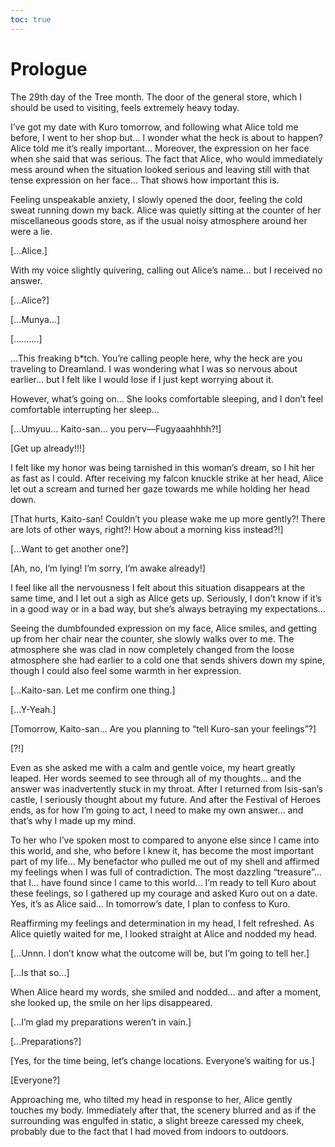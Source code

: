 ```yaml
---
toc: true
---
```


# Prologue

The 29th day of the Tree month. The door of the general store, which I should be
used to visiting, feels extremely heavy today.

I’ve got my date with Kuro tomorrow, and following what Alice told me before, I
went to her shop but... I wonder what the heck is about to happen? Alice told me
it’s really important... Moreover, the expression on her face when she said that
was serious. The fact that Alice, who would immediately mess around when the
situation looked serious and leaving still with that tense expression on her
face... That shows how important this is.

Feeling unspeakable anxiety, I slowly opened the door, feeling the cold sweat
running down my back. Alice was quietly sitting at the counter of her
miscellaneous goods store, as if the usual noisy atmosphere around her were a
lie.

[...Alice.]

With my voice slightly quivering, calling out Alice’s name... but I received no
answer.

[...Alice?]

[...Munya...]

[..........]

...This freaking b\*tch. You’re calling people here, why the heck are you
traveling to Dreamland. I was wondering what I was so nervous about earlier...
but I felt like I would lose if I just kept worrying about it.

However, what’s going on... She looks comfortable sleeping, and I don’t feel
comfortable interrupting her sleep...

[...Umyuu... Kaito-san... you perv—Fugyaaahhhh?!]

[Get up already!!!]

I felt like my honor was being tarnished in this woman’s dream, so I hit her as
fast as I could. After receiving my falcon knuckle strike at her head, Alice let
out a scream and turned her gaze towards me while holding her head down.

[That hurts, Kaito-san! Couldn’t you please wake me up more gently?! There are
lots of other ways, right?! How about a morning kiss instead?!]

[...Want to get another one?]

[Ah, no, I’m lying! I’m sorry, I’m awake already!]

I feel like all the nervousness I felt about this situation disappears at the
same time, and I let out a sigh as Alice gets up. Seriously, I don’t know if
it’s in a good way or in a bad way, but she’s always betraying my
expectations...

Seeing the dumbfounded expression on my face, Alice smiles, and getting up from
her chair near the counter, she slowly walks over to me. The atmosphere she was
clad in now completely changed from the loose atmosphere she had earlier to a
cold one that sends shivers down my spine, though I could also feel some warmth
in her expression.

[...Kaito-san. Let me confirm one thing.]

[...Y-Yeah.]

[Tomorrow, Kaito-san... Are you planning to “tell Kuro-san your feelings”?]

[?!]

Even as she asked me with a calm and gentle voice, my heart greatly leaped. Her
words seemed to see through all of my thoughts... and the answer was
inadvertently stuck in my throat. After I returned from Isis-san’s castle, I
seriously thought about my future. And after the Festival of Heroes ends, as for
how I’m going to act, I need to make my own answer... and that’s why I made up
my mind.

To her who I’ve spoken most to compared to anyone else since I came into this
world, and she, who before I knew it, has become the most important part of my
life... My benefactor who pulled me out of my shell and affirmed my feelings
when I was full of contradiction. The most dazzling “treasure”... that I... have
found since I came to this world... I’m ready to tell Kuro about these feelings,
so I gathered up my courage and asked Kuro out on a date. Yes, it’s as Alice
said... In tomorrow’s date, I plan to confess to Kuro.

Reaffirming my feelings and determination in my head, I felt refreshed. As Alice
quietly waited for me, I looked straight at Alice and nodded my head.

[...Unnn. I don’t know what the outcome will be, but I’m going to tell her.]

[...Is that so...]

When Alice heard my words, she smiled and nodded... and after a moment, she
looked up, the smile on her lips disappeared.

[...I’m glad my preparations weren’t in vain.]

[...Preparations?]

[Yes, for the time being, let’s change locations. Everyone’s waiting for us.]

[Everyone?]

Approaching me, who tilted my head in response to her, Alice gently touches my
body. Immediately after that, the scenery blurred and as if the surrounding was
engulfed in static, a slight breeze caressed my cheek, probably due to the fact
that I had moved from indoors to outdoors.
